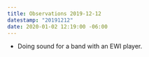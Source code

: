 ```yaml
---
title: Observations 2019-12-12
datestamp: "20191212"
date: 2020-01-02 12:19:00 -06:00
---
```


- Doing sound for a band with an EWI player.

